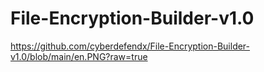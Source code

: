 # File-Encryption-Builder-v1.0

https://github.com/cyberdefendx/File-Encryption-Builder-v1.0/blob/main/en.PNG?raw=true
